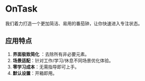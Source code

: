 # OnTask
我们着力打造一个更加简洁、易用的番茄钟，让你快速进入专注状态。

## 应用特点
1. **界面极致简化** ：去除所有非必要元素。
2. **场景适配**：针对工作/学习/休息不同场景优化体验。
3. **零学习成本**：无需指导即可上手。
4. **默认设置**：开箱即用。

